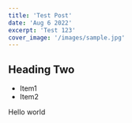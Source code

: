 ```yaml
---
title: 'Test Post'
date: 'Aug 6 2022'
excerpt: 'Test 123'
cover_image: '/images/sample.jpg'
--- 
```


## Heading Two

- Item1
- Item2

Hello world
